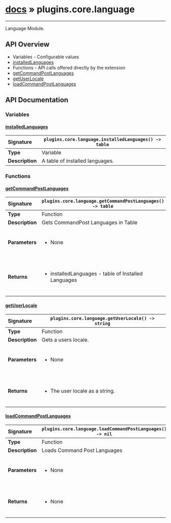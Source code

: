 # [docs](index.md) » plugins.core.language
---

Language Module.

## API Overview
* Variables - Configurable values
 * [installedLanguages](#installedlanguages)
* Functions - API calls offered directly by the extension
 * [getCommandPostLanguages](#getcommandpostlanguages)
 * [getUserLocale](#getuserlocale)
 * [loadCommandPostLanguages](#loadcommandpostlanguages)

## API Documentation

### Variables

#### [installedLanguages](#installedlanguages)
| <span style="float: left;">**Signature**</span> | <span style="float: left;">`plugins.core.language.installedLanguages() -> table` </span>                                                          |
| -----------------------------------------------------|---------------------------------------------------------------------------------------------------------|
| **Type**                                             | Variable                                                                                         |
| **Description**                                      | A table of installed languages.                                                                                         |

### Functions

#### [getCommandPostLanguages](#getcommandpostlanguages)
| <span style="float: left;">**Signature**</span> | <span style="float: left;">`plugins.core.language.getCommandPostLanguages() -> table` </span>                                                          |
| -----------------------------------------------------|---------------------------------------------------------------------------------------------------------|
| **Type**                                             | Function                                                                                         |
| **Description**                                      | Gets CommandPost Languages in Table                                                                                         |
| **Parameters**                                       | <ul><br /><li>None</li><br /></ul>                                        |
| **Returns**                                          | <ul><br /><li>installedLanguages - table of Installed Languages</li><br /></ul>                                           |

#### [getUserLocale](#getuserlocale)
| <span style="float: left;">**Signature**</span> | <span style="float: left;">`plugins.core.language.getUserLocale() -> string` </span>                                                          |
| -----------------------------------------------------|---------------------------------------------------------------------------------------------------------|
| **Type**                                             | Function                                                                                         |
| **Description**                                      | Gets a users locale.                                                                                         |
| **Parameters**                                       | <ul><br /><li>None</li><br /></ul>                                        |
| **Returns**                                          | <ul><br /><li>The user locale as a string.</li><br /></ul>                                           |

#### [loadCommandPostLanguages](#loadcommandpostlanguages)
| <span style="float: left;">**Signature**</span> | <span style="float: left;">`plugins.core.language.loadCommandPostLanguages() -> nil` </span>                                                          |
| -----------------------------------------------------|---------------------------------------------------------------------------------------------------------|
| **Type**                                             | Function                                                                                         |
| **Description**                                      | Loads Command Post Languages                                                                                         |
| **Parameters**                                       | <ul><br /><li>None</li><br /></ul>                                        |
| **Returns**                                          | <ul><br /><li>None</li><br /></ul>                                           |

